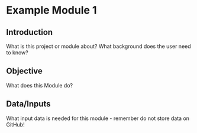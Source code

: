 # Example Module 1

## Introduction
What is this project or module about? 
What background does the user need to know?

## Objective
What does this Module do?

## Data/Inputs
What input data is needed for this module - remember do not store data on GitHub!
